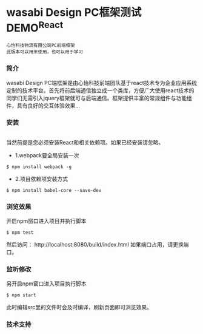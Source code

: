 # wasabi Design PC框架测试DEMO<sup>React</sup>
	心怡科技物流有限公司PC前端框架
	此版本可以用来使用，也可以用于学习

### 简介

wasabi Design PC端框架是由心怡科技前端团队基于react技术专为企业应用系统定制的技术平台。首先将前后端通信独立成一个类库，方便广大使用react技术的同学们无需引入jquery框架就可与后端通信。框架提供丰富的常规组件与功能组件，具有良好的交互体验效果...

### 安装
```

```
当然前提是您必须安装React和相关依赖项。如果已经安装请忽略。
- 1.webpack要全局安装一次
```
$ npm install webpack -g
```
- 2.项目依赖项安装方式
```
$ npm install babel-core --save-dev
```
### 浏览效果
开启npm窗口进入项目并执行脚本
```
$ npm test
```
然后访问：
http://localhost:8080/build/index.html
如果端口占用，请更换端口。

### 监听修改
另开启npm窗口进入项目执行脚本
```
$ npm start
```
此时编辑src里的文件时会及时编译，刷新页面即可浏览效果。

### 技术支持